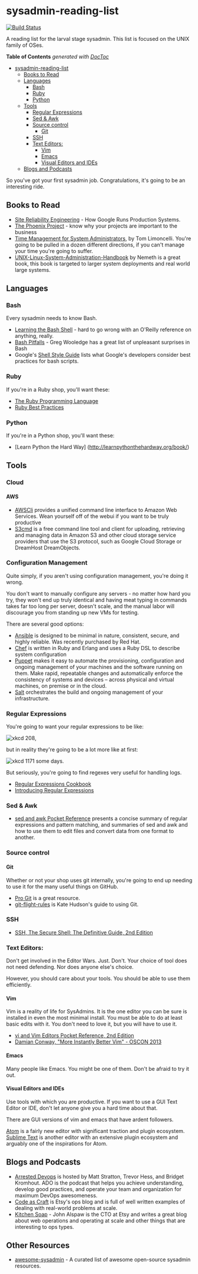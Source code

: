 # sysadmin-reading-list

[![Build Status](https://travis-ci.org/unixorn/sysadmin-reading-list.png)](https://travis-ci.org/unixorn/sysadmin-reading-list)

A reading list for the larval stage sysadmin. This list is focused on the UNIX family of OSes.

<!-- START doctoc generated TOC please keep comment here to allow auto update -->
<!-- DON'T EDIT THIS SECTION, INSTEAD RE-RUN doctoc TO UPDATE -->
**Table of Contents**  *generated with [DocToc](https://github.com/thlorenz/doctoc)*

- [sysadmin-reading-list](#sysadmin-reading-list)
  - [Books to Read](#books-to-read)
  - [Languages](#languages)
    - [Bash](#bash)
    - [Ruby](#ruby)
    - [Python](#python)
  - [Tools](#tools)
    - [Regular Expressions](#regular-expressions)
    - [Sed & Awk](#sed-&-awk)
    - [Source control](#source-control)
      - [Git](#git)
    - [SSH](#ssh)
    - [Text Editors:](#text-editors)
      - [Vim](#vim)
      - [Emacs](#emacs)
      - [Visual Editors and IDEs](#visual-editors-and-ides)
  - [Blogs and Podcasts](#blogs-and-podcasts)

<!-- END doctoc generated TOC please keep comment here to allow auto update -->

So you've got your first sysadmin job. Congratulations, it's going to be an interesting ride.

## Books to Read

* [Site Reliability Engineering](http://shop.oreilly.com/product/0636920041528.do) - How Google Runs Production Systems.
* [The Phoenix Project](http://smile.amazon.com/Phoenix-Project-DevOps-Helping-Business-ebook/dp/B00AZRBLHO) - know why your projects are important to the business
* [Time Management for System Administrators](http://smile.amazon.com/Management-System-Administrators-Thomas-Limoncelli/dp/0596007833), by Tom Limoncelli. You're going to be pulled in a dozen different directions, if you can't manage your time you're going to suffer.
* [UNIX-Linux-System-Administration-Handbook](http://smile.amazon.com/UNIX-Linux-System-Administration-Handbook/dp/0131480057) by Nemeth is a great book, this book is targeted to larger system deployments and real world large systems.

## Languages

### Bash

Every sysadmin needs to know Bash.

* [Learning the Bash Shell](http://shop.oreilly.com/product/9780596009656.do) - hard to go wrong with an O'Reilly reference on anything, really.
* [Bash Pitfalls](http://mywiki.wooledge.org/BashPitfalls) - Greg Wooledge has a great list of unpleasant surprises in Bash
* Google's [Shell Style Guide](https://google.github.io/styleguide/shell.xml) lists what Google's developers consider best practices for bash scripts.

### Ruby

If you're in a Ruby shop, you'll want these:

* [The Ruby Programming Language](http://shop.oreilly.com/product/9780596516178.do)
* [Ruby Best Practices](http://shop.oreilly.com/product/9780596523015.do)

### Python

If you're in a Python shop, you'll want these:

* [Learn Python the Hard Way] (http://learnpythonthehardway.org/book/)

## Tools

### Cloud

#### AWS

* [AWSCli](https://github.com/aws/aws-cli) provides a unified command line interface to Amazon Web Services. Wean yourself off of the webui if you want to be truly productive
* [S3cmd](http://s3tools.org/s3cmd) is a free command line tool and client for uploading, retrieving and managing data in Amazon S3 and other cloud storage service providers that use the S3 protocol, such as Google Cloud Storage or DreamHost DreamObjects.

### Configuration Management

Quite simply, if you aren't using configuration management, you're doing it wrong.

You don't want to manually configure any servers - no matter how hard you try, they won't end up truly identical and having meat typing in commands takes far too long per server, doesn't scale, and the manual labor will discourage you from standing up new VMs for testing.

There are several good options:

* [Ansible](http://www.ansible.com/) is designed to be minimal in nature, consistent, secure, and highly reliable. Was recently purchased by Red Hat.
* [Chef](http://www.opscode.com/chef/) is written in Ruby and Erlang and uses a Ruby DSL to describe system configuration
* [Puppet](http://puppetlabs.com/) makes it easy to automate the provisioning, configuration and ongoing management of your machines and the software running on them. Make rapid, repeatable changes and automatically enforce the consistency of systems and devices – across physical and virtual machines, on premise or in the cloud.
* [Salt](http://www.saltstack.com/) orchestrates the build and ongoing management of your infrastructure.

### Regular Expressions

You're going to want your regular expressions to be like:

![xkcd 208](http://imgs.xkcd.com/comics/regular_expressions.png),

but in reality they're going to be a lot more like at first:

![xkcd 1171](http://imgs.xkcd.com/comics/perl_problems.png) some days.

But seriously, you're going to find regexes very useful for handling logs.

* [Regular Expressions Cookbook](http://shop.oreilly.com/product/0636920023630.do)
* [Introducing Regular Expressions](http://shop.oreilly.com/product/0636920012337.do)

### Sed & Awk

* [sed and awk Pocket Reference](http://shop.oreilly.com/product/9780596003524.do) presents a concise summary of regular expressions and pattern matching, and summaries of sed and awk and how to use them to edit files and convert data from one format to another.

### Source control

#### Git

Whether or not your shop uses git internally, you're going to end up needing to use it for the many useful things on GitHub.

* [Pro Git](https://git-scm.com/book/en/v2) is a great resource.
* [git-flight-rules](https://github.com/k88hudson/git-flight-rules) is Kate Hudson's guide to using Git.

### SSH

* [SSH, The Secure Shell: The Definitive Guide, 2nd Edition](http://shop.oreilly.com/product/9780596008956.do)

### Text Editors:

Don't get involved in the Editor Wars.  Just.  Don't.  Your choice of tool does not need defending.  Nor does anyone else's choice.

However, you should care about your tools.  You should be able to use them efficiently.

#### Vim

Vim is a reality of life for SysAdmins.  It is the one editor you can be sure is installed in even the most minimal install. You must be able to do at least basic edits with it.  You don't need to love it, but you will have to use it.

* [vi and Vim Editors Pocket Reference, 2nd Edition](http://shop.oreilly.com/product/0636920010913.do)
* [Damian Conway, "More Instantly Better Vim" - OSCON 2013](https://www.youtube.com/watch?v=aHm36-na4-4)

#### Emacs

Many people like Emacs.  You might be one of them.  Don't be afraid to try it out.

#### Visual Editors and IDEs

Use tools with which you are productive.  If you want to use a GUI Text Editor or IDE, don't let anyone give you a hard time about that.

There are GUI versions of vim and emacs that have ardent followers.

[Atom](https://atom.io/) is a fairly new editor with significant traction and plugin ecosystem.
[Sublime Text](http://sublimetext.com) is another editor with an extensive plugin ecosystem and arguably one of the inspirations for Atom.

## Blogs and Podcasts

* [Arrested Devops](https://www.arresteddevops.com/) is hosted by Matt Stratton, Trevor Hess, and Bridget Kromhout. ADO is the podcast that helps you achieve understanding, develop good practices, and operate your team and organization for maximum DevOps awesomeness.
* [Code as Craft](http://codeascraft.com/) is Etsy's ops blog and is full of well written examples of dealing with real-world problems at scale.
* [Kitchen Soap](http://www.kitchensoap.com/) - John Alspaw is the CTO at Etsy and writes a great blog about web operations and operating at scale and other things that are interesting to ops types.

## Other Resources

* [awesome-sysadmin](https://github.com/n1trux/awesome-sysadmin) - A curated list of awesome open-source sysadmin resources.
